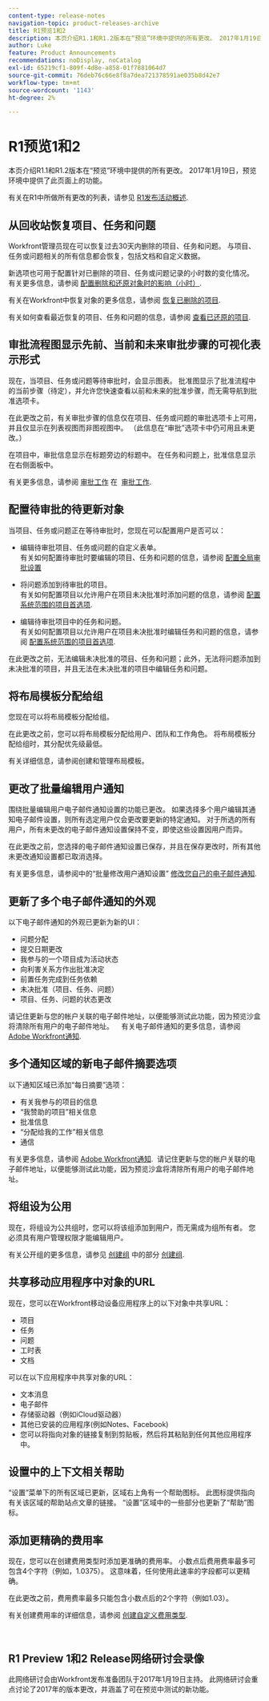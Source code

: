 ```yaml
---
content-type: release-notes
navigation-topic: product-releases-archive
title: R1预览1和2
description: 本页介绍R1.1和R1.2版本在“预览”环境中提供的所有更改。 2017年1月19日，预览环境中提供了此页面上的功能。
author: Luke
feature: Product Announcements
recommendations: noDisplay, noCatalog
exl-id: 65219cf1-809f-4d8e-a858-01f7881064d7
source-git-commit: 76deb76c66e8f8a7dea721378591ae035b8d42e7
workflow-type: tm+mt
source-wordcount: '1143'
ht-degree: 2%

---
```


# R1预览1和2

本页介绍R1.1和R1.2版本在“预览”环境中提供的所有更改。 2017年1月19日，预览环境中提供了此页面上的功能。

有关在R1中所做所有更改的列表，请参见 [R1发布活动概述](../../../../product-announcements/product-releases/quarterly-release-archive/r1-release-activity/r1-release-activity-overview.md). 

## 从回收站恢复项目、任务和问题 

Workfront管理员现在可以恢复过去30天内删除的项目、任务和问题。 与项目、任务或问题相关的所有信息都会恢复，包括文档和自定义数据。

新选项也可用于配置针对已删除的项目、任务或问题记录的小时数的变化情况。 有关更多信息，请参阅 [配置删除和还原对象时的影响（小时）](../../../../administration-and-setup/manage-workfront/manage-deleted-items/configure-how-hours-affected-when-obj-deleted-restored.md).

有关在Workfront中恢复对象的更多信息，请参阅 [恢复已删除的项目](../../../../administration-and-setup/manage-workfront/manage-deleted-items/restore-deleted-items.md).

有关如何查看最近恢复的项目、任务和问题的信息，请参阅 [查看已还原的项目](../../../../administration-and-setup/manage-workfront/manage-deleted-items/view-restored-items.md).

## 审批流程图显示先前、当前和未来审批步骤的可视化表示形式

现在，当项目、任务或问题等待审批时，会显示图表。 批准图显示了批准流程中的当前步骤（待定），并允许您快速查看以前和未来的批准步骤，而无需导航到批准选项卡。

在此更改之前，有关审批步骤的信息仅在项目、任务或问题的审批选项卡上可用，并且仅显示在列表视图而非图视图中。 （此信息在“审批”选项卡中仍可用且未更改。）

在项目中，审批信息显示在标题旁边的标题中。 在任务和问题上，批准信息显示在右侧面板中。

有关更多信息，请参阅 [审批工作](../../../../review-and-approve-work/manage-approvals/approving-work.md) 在  [审批工作](../../../../review-and-approve-work/manage-approvals/approving-work.md).

## 配置待审批的待更新对象

当项目、任务或问题正在等待审批时，您现在可以配置用户是否可以：

* 编辑待审批项目、任务或问题的自定义表单。\
  有关如何配置待审批时要编辑的项目、任务和问题的信息，请参阅 [配置全局审批设置](../../../../administration-and-setup/customize-workfront/configure-approval-milestone-processes/establish-approval-settings.md)

* 将问题添加到待审批的项目。\
  有关如何配置项目以允许用户在项目未决批准时添加问题的信息，请参阅 [配置系统范围的项目首选项](../../../../administration-and-setup/set-up-workfront/configure-system-defaults/set-project-preferences.md).

* 编辑待审批项目中的任务和问题。\
  有关如何配置项目以允许用户在项目未决批准时编辑任务和问题的信息，请参阅 [配置系统范围的项目首选项](../../../../administration-and-setup/set-up-workfront/configure-system-defaults/set-project-preferences.md).

在此更改之前，无法编辑未决批准的项目、任务和问题；此外，无法将问题添加到未决批准的项目，并且无法在未决批准的项目中编辑任务和问题。

## 将布局模板分配给组

您现在可以将布局模板分配给组。

在此更改之前，您可以将布局模板分配给用户、团队和工作角色。 将布局模板分配给组时，其分配优先级最低。 

有关详细信息，请参阅创建和管理布局模板。

## 更改了批量编辑用户通知

围绕批量编辑用户电子邮件通知设置的功能已更改。 如果选择多个用户编辑其通知电子邮件设置，则所有选定用户仅会更改要更新的特定通知。 对于所选的所有用户，所有未更改的电子邮件通知设置保持不变，即使这些设置因用户而异。 

在此更改之前，您选择的电子邮件通知设置已保存，并且在保存更改时，所有其他未更改通知设置都已取消选择。 

有关更多信息，请参阅中的“批量修改用户通知设置” [修改您自己的电子邮件通知](../../../../workfront-basics/using-notifications/activate-or-deactivate-your-own-event-notifications.md).

## 更新了多个电子邮件通知的外观

以下电子邮件通知的外观已更新为新的UI：

* 问题分配
* 提交日期更改
* 我参与的一个项目成为活动状态
* 向利害关系方作出批准决定
* 前置任务完成到任务依赖
* 未决批准（项目、任务、问题）
* 项目、任务、问题的状态更改

请记住更新与您的帐户关联的电子邮件地址，以便能够测试此功能，因为预览沙盒将清除所有用户的电子邮件地址。    有关电子邮件通知的更多信息，请参阅 [Adobe Workfront通知](../../../../workfront-basics/using-notifications/wf-notifications.md).  

## 多个通知区域的新电子邮件摘要选项

以下通知区域已添加“每日摘要”选项：

* 有关我参与的项目的信息
* “我赞助的项目”相关信息
* 批准信息
* “分配给我的工作”相关信息
* 通信

有关更多信息，请参阅 [Adobe Workfront通知](../../../../workfront-basics/using-notifications/wf-notifications.md).  请记住更新与您的帐户关联的电子邮件地址，以便能够测试此功能，因为预览沙盒将清除所有用户的电子邮件地址。 

## 将组设为公用

现在，将组设为公共组时，您可以将该组添加到用户，而无需成为组所有者。 您必须具有用户管理权限才能编辑用户。

有关公开组的更多信息，请参见 [创建组](../../../../administration-and-setup/manage-groups/create-and-manage-groups/create-a-group.md#making-a-group-public) 中的部分 [创建组](../../../../administration-and-setup/manage-groups/create-and-manage-groups/create-a-group.md).

## 共享移动应用程序中对象的URL 

现在，您可以在Workfront移动设备应用程序上的以下对象中共享URL：

* 项目
* 任务
* 问题
* 工时表
* 文档

可以在以下应用程序中共享对象的URL：

* 文本消息
* 电子邮件
* 存储驱动器（例如iCloud驱动器）
* 其他已安装的应用程序(例如Notes、Facebook)
* 您可以将指向对象的链接复制到剪贴板，然后将其粘贴到任何其他应用程序中。 

## 设置中的上下文相关帮助

“设置”菜单下的所有区域已更新，区域右上角有一个帮助图标。 此图标提供指向有关该区域的帮助站点文章的链接。 “设置”区域中的一些部分也更新了“帮助”图标。 

## 添加更精确的费用率

现在，您可以在创建费用类型时添加更准确的费用率。 小数点后费用费率最多可包含4个字符（例如，1.0375）。 这意味着，任何使用此速率的字段都可以更精确。

在此更改之前，费用费率最多只能包含小数点后的2个字符（例如1.03）。

有关创建费用率的详细信息，请参阅 [创建自定义费用类型](../../../../administration-and-setup/set-up-workfront/configure-system-defaults/create-custom-expense-types.md).

<!--
<h2 data-mc-conditions="QuicksilverOrClassic.Draft mode">Updated Look and Improved Performance in the Tasks&nbsp;List (by request only)</h2>
-->

<!--
<MadCap:conditionalText data-mc-conditions="QuicksilverOrClassic.Draft mode">
This feature focuses primarily on improving the performance of large lists of tasks. The interface of tasks lists has been updated, but delivers the same functionality as the existing tasks list. You can have access to the new tasks list only if you request it. For more information about how to request access to the new tasks list, see Testing Tasks Lists (Beta).
</MadCap:conditionalText>
-->

 

## R1 Preview 1和2 Release网络研讨会录像

此网络研讨会由Workfront发布准备团队于2017年1月19日主持。 此网络研讨会重点讨论了2017年的版本更改，并涵盖了可在预览中测试的新功能。
